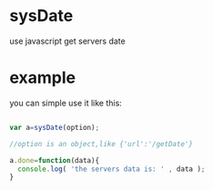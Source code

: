 sysDate
=======

use javascript get  servers date

example
=======

you can simple use it like this:

``` javascript

var a=sysDate(option);

//option is an object,like {'url':'/getDate'}

a.done=function(data){
  console.log( 'the servers data is: ' , data );
}

```
